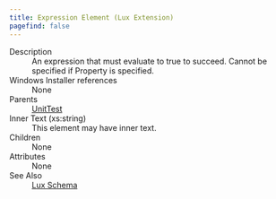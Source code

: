 ```yaml
---
title: Expression Element (Lux Extension)
pagefind: false
---
```

<dl>
  <dt>Description</dt>
  <dd>         An expression that must evaluate to true to succeed. Cannot be specified if Property is specified.       </dd>
  <dt>Windows Installer references</dt>
  <dd>None</dd>
  <dt>Parents</dt>
  <dd>
    <a href="../../lux/unittest" class="extension">UnitTest</a>
  </dd>
  <dt>Inner Text (xs:string)</dt>
  <dd>This element may have inner text.</dd>
  <dt>Children</dt>
  <dd>None</dd>
  <dt>Attributes</dt>
  <dd>None</dd>
  <dt>See Also</dt>
  <dd>
    <a href="../">Lux Schema</a>
  </dd>
</dl>
